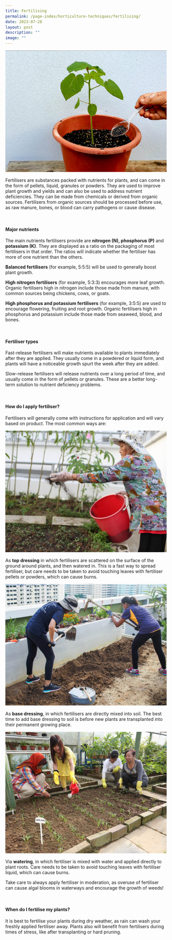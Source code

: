 ```yaml
---
title: Fertilising
permalink: /page-index/horticulture-techniques/fertilising/
date: 2023-07-28
layout: post
description: ""
image: ""
---
```

<section>
	<img title="Fertiliser being added as top dressing to a Lady's-Finger plant. Photo by Jacqueline Chua." src="/images/Horti%20techniques/Fertilising_Jacchua.jpg">
	<p>Fertilisers are substances packed with nutrients for plants, and can come in the form of pellets, liquid, granules or powders. They are used to improve plant growth and yields and can also be used to address nutrient deficiencies. They can be made from chemicals or derived from organic sources. Fertilisers from organic sources should be processed before use, as raw manure, bones, or blood can carry pathogens or cause disease.  </p>
	<br>
</section>

<section>
	<h4>Major nutrients</h4>
	<p>The main nutrients fertilisers provide are <b>nitrogen (N), phosphorus (P)</b> and <b>potassium (K)</b>. They are displayed as a ratio on the packaging of most fertilisers in that order. The ratios will indicate whether the fertiliser has more of one nutrient than the others.</p>
	<p><b>Balanced fertilisers</b> (for example, 5:5:5) will be used to generally boost plant growth.</p>
	<p><b>High nitrogen fertilisers</b> (for example, 5:3:3) encourages more leaf growth. Organic fertilisers high in nitrogen include those made from manure, with common sources being chickens, cows, or goats.</p>
	<p><b>High phosphorus and potassium fertilisers</b> (for example, 3:5:5) are used to encourage flowering, fruiting and root growth. Organic fertilisers high in phosphorus and potassium include those made from seaweed, blood, and bones.</p>
	<br>
</section>

<section>
	<h4>Fertiliser types</h4>
	<p>Fast-release fertilisers will make nutrients available to plants immediately after they are applied. They usually come in a powdered or liquid form, and plants will have a noticeable growth spurt the week after they are added.</p>
	<p>Slow-release fertilisers will release nutrients over a long period of time, and usually come in the form of pellets or granules. These are a better long-term solution to nutrient deficiency problems.</p>
	<br>
</section>

<section>
	<h4>How do I apply fertiliser?</h4>
	<p>Fertilisers will generally come with instructions for application and will vary based on product. The most common ways are:</p>
	<img title="A Community Gardener scattering fertiliser onto a new planting bed as top dressing. Photo by NParks." src="/images/Gardeners/Fertilising.jpg">
	<p>As <b>top dressing</b> in which fertilisers are scattered on the surface of the ground around plants, and then watered in. This is a fast way to spread fertiliser, but care needs to be taken to avoid touching leaves with fertiliser pellets or powders, which can cause burns.</p>
	<img title="Community Gardeners mixing soil. Photo by Jacqueline Chua." src="/images/Gardeners/Digging%20(4).jpg">
	<p>As <b>base dressing</b>, in which fertilisers are directly mixed into soil. The best time to add base dressing to soil is before new plants are transplanted into their permanent growing place.</p>
	<img title="A Community Gardener watering plants with diluted liquid fertiliser. Photo by NParks." src="/images/Gardeners/Planting%20(1).jpg">
	<p>Via <b>watering</b>, in which fertiliser is mixed with water and applied directly to plant roots. Care needs to be taken to avoid touching leaves with fertiliser liquid, which can cause burns.</p>
	<p>Take care to always apply fertiliser in moderation, as overuse of fertiliser can cause algal blooms in waterways and encourage the growth of weeds!</p>
	<br>
</section>

<section>
	<h4>When do I fertilise my plants?</h4>
	<p>It is best to fertilise your plants during dry weather, as rain can wash your freshly applied fertiliser away. Plants also will benefit from fertilisers during times of stress, like after transplanting or hard pruning.</p>
	<br>
</section>